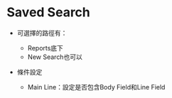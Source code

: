 # Saved Search
- 可選擇的路徑有： 
    - Reports底下
    - New Search也可以

- 條件設定
    - Main Line：設定是否包含Body Field和Line Field